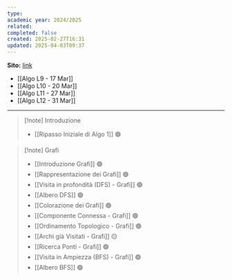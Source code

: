 ```yaml
---
type: 
academic year: 2024/2025
related: 
completed: false
created: 2025-02-27T16:31
updated: 2025-04-03T09:37
---
```

**Sito:** [link](https://twiki.di.uniroma1.it/twiki/view/Algoritmi2/PALGdiario2014_2)

- [[Algo L9 - 17 Mar]]
- [[Algo L10 - 20 Mar]]
- [[Algo L11 - 27 Mar]]
- [[Algo L12 - 31 Mar]]

---

>[!note] Introduzione
>- [[Ripasso Iniziale di Algo 1]] 🟢

>[!note] Grafi
>- [[Introduzione Grafi]] 🟢
>- [[Rappresentazione dei Grafi]] 🟢
>- [[Visita in profondità (DFS) - Grafi]] 🟢
>- [[Albero DFS]] 🟢
>- [[Colorazione dei Grafi]] 🟢
>- [[Componente Connessa - Grafi]] 🟢
>- [[Ordinamento Topologico - Grafi]] 🟢
>- [[Archi già Visitati - Grafi]] 🟡
>- [[Ricerca Ponti - Grafi]] 🟢
>- [[Visita in Ampiezza (BFS) - Grafi]] 🟢
>- [[Albero BFS]] 🟢

